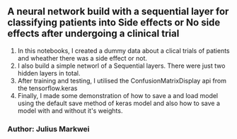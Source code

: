 ## A neural network build with a sequential layer for classifying patients into Side effects or No side effects after undergoing a clinical trial
1. In this notebooks, I created a dummy data about a clical trials of patients and wheather there was a side effect or not.
2. I also build a simple networl of a Sequential layers. There were just two hidden layers in total.
3. After training and testing, I utilised the ConfusionMatrixDisplay api from the tensorflow.keras
4. Finally, I made some demonstration of how to save a and load model using the default save method of keras model
   and also how to save a model with and without it's weights.

### Author: Julius Markwei
